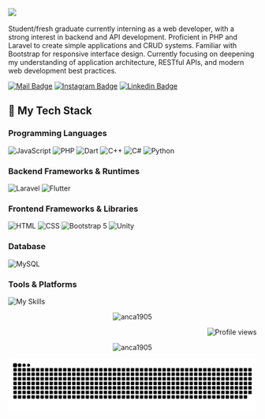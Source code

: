 <img src="https://capsule-render.vercel.app/api?type=waving&height=150&color=0:3a8296,100:091519&text=Muh%20Arsyad%20Ramsi&reversal=false&textBg=false&animation=twinkling&fontAlign=50&fontSize=50&fontColor=61DAFB&fontAlignY=45&desc=A%20Web%20Developer&descSize=30&descAlignY=85" />

Student/fresh graduate currently interning as a web developer, with a strong interest in backend and API development.
Proficient in PHP and Laravel to create simple applications and CRUD systems. Familiar with Bootstrap for responsive interface design. Currently focusing on deepening my understanding of application architecture, RESTful APIs, and modern web development best practices.

[![Mail Badge](https://img.shields.io/badge/-arsyadhijrah49720@gmail.com-dc2626?style=flat&labelColor=dc2626&logo=gmail&logoColor=white)](mailto:arsyadhijrah49720@gmail.com)
[![Instagram Badge](https://img.shields.io/badge/-@anca_is_core-c026d3?style=flat&labelColor=c026d3&logo=instagram&logoColor=white)](https://instagram.com/anca_is_core) 
[![Linkedin Badge](https://img.shields.io/badge/-muh-arsyad-ramsi-0284c7?style=flat&labelColor=0284c7&logo=linkedin&logoColor=white)](https://www.linkedin.com/in/muh-arsyad-ramsi-17526721b/) 

## 🌱 My Tech Stack

### Programming Languages

![JavaScript](https://img.shields.io/badge/JavaScript-F7DF1E?style=for-the-badge&logo=javascript&logoColor=black)
![PHP](https://img.shields.io/badge/PHP-777BB4?style=for-the-badge&logo=php&logoColor=white)
![Dart](https://img.shields.io/badge/Dart-0175C2?style=for-the-badge&logo=dart&logoColor=white)
![C++](https://img.shields.io/badge/C++-00599C?style=for-the-badge&logo=c%2B%2B&logoColor=white)
![C#](https://img.shields.io/badge/C%23-239120?style=for-the-badge&logo=c-sharp&logoColor=white)
![Python](https://img.shields.io/badge/Python-3776AB?style=for-the-badge&logo=python&logoColor=white)

### Backend Frameworks & Runtimes

![Laravel](https://img.shields.io/badge/Laravel-FF2D20?style=for-the-badge&logo=laravel&logoColor=white)
![Flutter](https://img.shields.io/badge/Flutter-02569B?style=for-the-badge&logo=flutter&logoColor=white)


### Frontend Frameworks & Libraries

![HTML](https://img.shields.io/badge/HTML5-E34F26?style=for-the-badge&logo=html5&logoColor=white)
![CSS](https://img.shields.io/badge/CSS3-1572B6?style=for-the-badge&logo=css3&logoColor=white)
![Bootstrap 5](https://img.shields.io/badge/Bootstrap-7952B3?style=for-the-badge&logo=bootstrap&logoColor=white)
![Unity](https://img.shields.io/badge/Unity-000000?style=for-the-badge&logo=unity&logoColor=white)

### Database

![MySQL](https://img.shields.io/badge/MySQL-4479A1?style=for-the-badge&logo=mysql&logoColor=white)

### Tools & Platforms

![My Skills](https://skillicons.dev/icons?i=vscode,anaconda,arduino,github,git,notion)

<p align="center">
  <img src="https://github-readme-stats.vercel.app/api?username=anca1905&theme=tokyonight&show_icons=true&" alt="anca1905" />
</p>
<p align="right"> <img src="https://komarev.com/ghpvc/?username=anca1905&color=020079" alt="Profile views" /> </p>
<p align="center">
  <img src="https://github-readme-streak-stats.herokuapp.com/?user=anca1905&theme=tokyonight&card_width=470" alt="anca1905" />
</p>


![](./profile-3d-contrib/github-contribution-grid-snake.svg)




